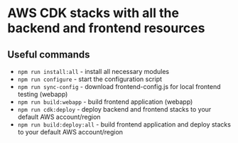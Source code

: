 # AWS CDK stacks with all the backend and frontend resources

## Useful commands

- `npm run install:all` - install all necessary modules
- `npm run configure` - start the configuration script
- `npm run sync-config` - download frontend-config.js for local frontend testing (webapp)
- `npm run build:webapp` - build frontend application (webapp)
- `npm run cdk:deploy` - deploy backend and frontend stacks to your default AWS account/region
- `npm run build:deploy:all` - build frontend application and deploy stacks to your default AWS account/region
